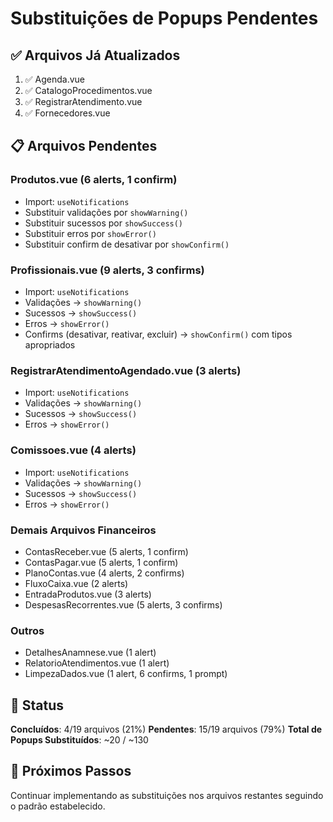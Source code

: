 # Substituições de Popups Pendentes

## ✅ Arquivos Já Atualizados
1. ✅ Agenda.vue
2. ✅ CatalogoProcedimentos.vue  
3. ✅ RegistrarAtendimento.vue
4. ✅ Fornecedores.vue

## 📋 Arquivos Pendentes

### Produtos.vue (6 alerts, 1 confirm)
- Import: `useNotifications`
- Substituir validações por `showWarning()`
- Substituir sucessos por `showSuccess()`
- Substituir erros por `showError()`
- Substituir confirm de desativar por `showConfirm()`

### Profissionais.vue (9 alerts, 3 confirms)
- Import: `useNotifications`
- Validações → `showWarning()`
- Sucessos → `showSuccess()`
- Erros → `showError()`  
- Confirms (desativar, reativar, excluir) → `showConfirm()` com tipos apropriados

### RegistrarAtendimentoAgendado.vue (3 alerts)
- Import: `useNotifications`
- Validações → `showWarning()`
- Sucessos → `showSuccess()`
- Erros → `showError()`

### Comissoes.vue (4 alerts)
- Import: `useNotifications`
- Validações → `showWarning()`
- Sucessos → `showSuccess()`
- Erros → `showError()`

### Demais Arquivos Financeiros
- ContasReceber.vue (5 alerts, 1 confirm)
- ContasPagar.vue (5 alerts, 1 confirm)
- PlanoContas.vue (4 alerts, 2 confirms)
- FluxoCaixa.vue (2 alerts)
- EntradaProdutos.vue (3 alerts)
- DespesasRecorrentes.vue (5 alerts, 3 confirms)

### Outros
- DetalhesAnamnese.vue (1 alert)
- RelatorioAtendimentos.vue (1 alert)
- LimpezaDados.vue (1 alert, 6 confirms, 1 prompt)

## 🎯 Status
**Concluídos**: 4/19 arquivos (21%)
**Pendentes**: 15/19 arquivos (79%)
**Total de Popups Substituídos**: ~20 / ~130

## 📝 Próximos Passos
Continuar implementando as substituições nos arquivos restantes seguindo o padrão estabelecido.

